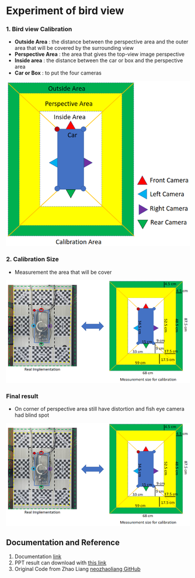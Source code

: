 

# Experiment of bird view 

### 1. Bird view Calibration
- **Outside Area** : the distance between the perspective area and the outer area that will be covered by the surrounding view​​
- **Perspective Area** : the area that gives the top-view image perspective
- **Inside area** : the distance between the car or box and the perspective area 
- **Car or Box** : to put the four cameras

![img.png](img.png)

### 2. Calibration Size
- Measurement the area that will be cover

![img_2.png](img_2.png)



### Final result

- On corner of perspective area still have distortion and fish eye camera had blind spot


<img src="img_2.png" alt="img_2" style="zoom:75%;" />



## Documentation and Reference
1. Documentation [link](https://mcut-my.sharepoint.com/:f:/g/personal/m07158031_o365_mcut_edu_tw/Enu7QLAPY15OkFzQuGQrBV4BK8BqS_Oq_2D-eVQ3WeZxSA?e=WiieP1)
2. PPT result can download with [this link](https://mcut-my.sharepoint.com/:p:/g/personal/m07158031_o365_mcut_edu_tw/EVBQWUR2BYFDlz0jHPW9KWUB9NKGR-VVz2c0rxeNMCr7Jg?e=0mGOy7)
3. Original Code from Zhao Liang [neozhaoliang GitHub](https://github.com/neozhaoliang/surround-view-system-introduction)